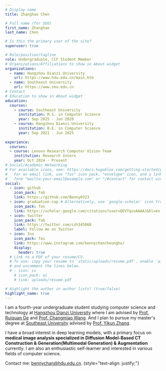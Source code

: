 ```yaml
---
# Display name
title: Zhanghao Chen

# Full name (for SEO)
first_name: Zhanghao
last_name: Chen

# Is this the primary user of the site?
superuser: true

# Role/position/tagline
role: Undergraduate, CCF Student Member
# Organizations/Affiliations to show in About widget
organizations:
  - name: Hangzhou Dianzi University
    url: https://www.hdu.edu.cn/main.htm
  - name: Southeast University
    url: https://www.seu.edu.cn
# Contact
# Education to show in About widget
education:
  courses:
    - course: Southeast University
      institution: M.S. in Computer Science
      year: Sep 2025 - Jun 2028
    - course: Hangzhou Dianzi University
      institution: B.E. in Computer Science
      year: Sep 2021 - Jun 2025
      
experience:
  courses:
  - course: Lenovo Research Computer Vision Team
    institution: Research Intern
    year: Oct 2024 - Present
# Social/Academic Networking
# For available icons, see: https://docs.hugoblox.com/getting-started/page-builder/#icons
#   For an email link, use "fas" icon pack, "envelope" icon, and a link in the
#   form "mailto:your-email@example.com" or "/#contact" for contact widget.
social:
  - icon: github
    icon_pack: fab
    link: https://github.com/Benny0323
  - icon: graduation-cap # Alternatively, use `google-scholar` icon from `ai` icon pack
    icon_pack: fas
    link: https://scholar.google.com/citations?user=QEVTqsoAAAAJ&hl=en
  - icon: twitter
    icon_pack: fab
    link: https://twitter.com/czh345068
    label: Follow me on Twitter
  - icon: Ins
    icon_pack: fas
    link: https://www.instagram.com/bennychancheungho/
    display:
      header: true
  # Link to a PDF of your resume/CV.
  # To use: copy your resume to `static/uploads/resume.pdf`, enable `ai` icons in `params.yaml`,
  # and uncomment the lines below.
  # - icon: cv
    # icon_pack: ai
    # link: uploads/resume.pdf

# Highlight the author in author lists? (true/false)
highlight_name: true
---
```


I am a fourth-year undergraduate student studying computer science and technology at [Hangzhou Dianzi University](https://www.hdu.edu.cn/main.htm) where I am advised by [Prof. Ruiquan Ge](https://faculty.hdu.edu.cn/jsjxy/grq/main.htm) and [Prof. Changmiao Wang](https://www.sribd.cn/teacher/505). And I plan to pursue my master's degree at [Southeast University](https://www.seu.edu.cn) advised by [Prof. Yikun Zhang](https://cs.seu.edu.cn/yikun/main.htm).

I have a broad interest in deep learning models, with a primary focus on **medical image analysis specialized in Diffusion Model-Based CT Construction & Generation(Multimodal Generation) & Augmentation** currently.
I am also an enthusiastic self-learner and interested in various fields of computer science. 

Contact me: bennychan@hdu.edu.cn.
{style="text-align: justify;"}
